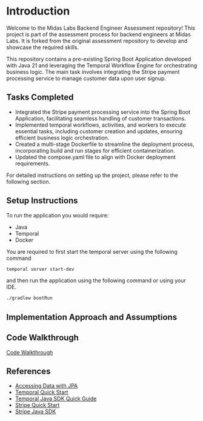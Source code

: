 # Introduction

Welcome to the Midas Labs Backend Engineer Assessment repository! This project is part of the assessment process for backend engineers at Midas Labs. It is forked from the original assessment repository to develop and showcase the required skills.

This repository contains a pre-existing Spring Boot Application developed with Java 21 and leveraging the Temporal Workflow Engine for orchestrating business logic. The main task involves integrating the Stripe payment processing service to manage customer data upon user signup.


## Tasks Completed

- Integrated the Stripe payment processing service into the Spring Boot Application, facilitating seamless handling of customer transactions.
- Implemented temporal workflows, activities, and workers to execute essential tasks, including customer creation and updates, ensuring efficient business logic orchestration.
- Created a multi-stage Dockerfile to streamline the deployment process, incorporating build and run stages for efficient containerization.
- Updated the compose.yaml file to align with Docker deployment requirements.

For detailed instructions on setting up the project, please refer to the following section.


## Setup Instructions

To run the application you would require:

- Java
- Temporal
- Docker

You are required to first start the temporal server using the following command

```sh
temporal server start-dev
```

and then run the application using the following command or using your IDE.

```sh
./gradlew bootRun
```


## Implementation Approach and Assumptions




## Code Walkthrough

[Code Walkthrough]()


## References

- [Accessing Data with JPA](https://spring.io/guides/gs/accessing-data-jpa/)
- [Temporal Quick Start](https://docs.temporal.io/docs/quick-start)
- [Temporal Java SDK Quick Guide](https://docs.temporal.io/dev-guide/java)
- [Stripe Quick Start](https://stripe.com/docs/quickstart)
- [Stripe Java SDK](https://stripe.com/docs/api/java)
